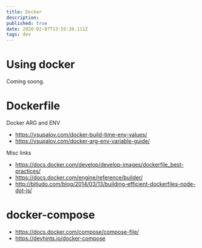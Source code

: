 ```yaml
---
title: Docker
description: 
published: true
date: 2020-02-07T13:55:38.111Z
tags: dev
---
```


# Using docker
Coming soong.

# Dockerfile

Docker ARG and ENV
* https://vsupalov.com/docker-build-time-env-values/
* https://vsupalov.com/docker-arg-env-variable-guide/

Misc links
* https://docs.docker.com/develop/develop-images/dockerfile_best-practices/
* https://docs.docker.com/engine/reference/builder/
* http://bitjudo.com/blog/2014/03/13/building-efficient-dockerfiles-node-dot-js/

# docker-compose
* https://docs.docker.com/compose/compose-file/
* https://devhints.io/docker-compose